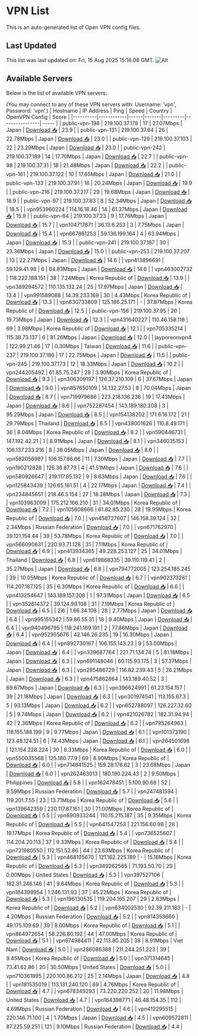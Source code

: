 # VPN List

This is an auto-generated list of Open VPN config files.

## Last Updated

This list was last updated on: Fri, 15 Aug 2025 15:16:08 GMT.
![Alt](https://repobeats.axiom.co/api/embed/186b98318ef1479477931607c1ad7d823f12451f.svg "Repobeats analytics image")

## Available Servers

Below is the list of available VPN servers:

(You may connect to any of these VPN servers with: Username: 'vpn', Password: 'vpn'.)
| Hostname | IP Address | Ping | Speed | Country | OpenVPN Config | Score |
|----------|------------|------|-------|---------|----------------| ----- |
| public-vpn-198 | 219.100.37.178 | 17 | 27.07Mbps | Japan | [Download 📥](./configs/server_0_JP.ovpn) | 23.9 |
| public-vpn-131 | 219.100.37.64 | 26 | 22.78Mbps | Japan | [Download 📥](./configs/server_1_JP.ovpn) | 23.0 |
| public-vpn-129 | 219.100.37.103 | 22 | 23.29Mbps | Japan | [Download 📥](./configs/server_2_JP.ovpn) | 23.0 |
| public-vpn-242 | 219.100.37.189 | 14 | 17.70Mbps | Japan | [Download 📥](./configs/server_3_JP.ovpn) | 22.7 |
| public-vpn-98 | 219.100.37.31 | 18 | 21.48Mbps | Japan | [Download 📥](./configs/server_4_JP.ovpn) | 22.2 |
| public-vpn-161 | 219.100.37.122 | 10 | 17.65Mbps | Japan | [Download 📥](./configs/server_5_JP.ovpn) | 21.0 |
| public-vpn-133 | 219.100.37.91 | 16 | 20.24Mbps | Japan | [Download 📥](./configs/server_6_JP.ovpn) | 19.9 |
| public-vpn-216 | 219.100.37.217 | 29 | 19.68Mbps | Japan | [Download 📥](./configs/server_7_JP.ovpn) | 18.9 |
| public-vpn-97 | 219.100.37.83 | 8 | 52.34Mbps | Japan | [Download 📥](./configs/server_8_JP.ovpn) | 18.5 |
| vpn953960224 | 114.16.18.46 | 14 | 61.37Mbps | Japan | [Download 📥](./configs/server_9_JP.ovpn) | 15.9 |
| public-vpn-64 | 219.100.37.23 | 9 | 17.76Mbps | Japan | [Download 📥](./configs/server_10_JP.ovpn) | 15.7 |
| vpn104717671 | 36.13.6.253 | 3 | 7.75Mbps | Japan | [Download 📥](./configs/server_11_JP.ovpn) | 15.4 |
| vpn667861253 | 59.136.199.164 | 4 | 63.94Mbps | Japan | [Download 📥](./configs/server_12_JP.ovpn) | 15.3 |
| public-vpn-241 | 219.100.37.187 | 30 | 23.36Mbps | Japan | [Download 📥](./configs/server_13_JP.ovpn) | 15.0 |
| public-vpn-253 | 219.100.37.207 | 13 | 22.27Mbps | Japan | [Download 📥](./configs/server_14_JP.ovpn) | 14.6 |
| vpn413896691 | 59.129.41.98 | 6 | 64.83Mbps | Japan | [Download 📥](./configs/server_15_JP.ovpn) | 14.6 |
| vpn463002732 | 118.222.188.151 | 38 | 7.24Mbps | Korea Republic of | [Download 📥](./configs/server_16_KR.ovpn) | 13.9 |
| vpn389294572 | 110.135.132.24 | 25 | 17.97Mbps | Japan | [Download 📥](./configs/server_17_JP.ovpn) | 13.4 |
| vpn991589088 | 14.39.233.169 | 30 | 4.43Mbps | Korea Republic of | [Download 📥](./configs/server_18_KR.ovpn) | 13.3 |
| vpn830733809 | 125.186.25.171 | - | 37.87Mbps | Korea Republic of | [Download 📥](./configs/server_19_KR.ovpn) | 12.5 |
| public-vpn-156 | 219.100.37.95 | 20 | 19.73Mbps | Japan | [Download 📥](./configs/server_20_JP.ovpn) | 12.3 |
| vpn431640227 | 110.46.158.118 | 69 | 3.98Mbps | Korea Republic of | [Download 📥](./configs/server_21_KR.ovpn) | 12.1 |
| vpn705335214 | 115.38.73.137 | 6 | 81.26Mbps | Japan | [Download 📥](./configs/server_22_JP.ovpn) | 12.0 |
| jayporeonvpn4 | 122.99.21.46 | 17 | 0.30Mbps | Taiwan | [Download 📥](./configs/server_23_TW.ovpn) | 11.6 |
| public-vpn-237 | 219.100.37.186 | 17 | 22.75Mbps | Japan | [Download 📥](./configs/server_24_JP.ovpn) | 11.5 |
| public-vpn-245 | 219.100.37.173 | 12 | 18.33Mbps | Japan | [Download 📥](./configs/server_25_JP.ovpn) | 10.2 |
| vpn244205492 | 61.85.75.247 | 28 | 3.90Mbps | Korea Republic of | [Download 📥](./configs/server_26_KR.ovpn) | 9.3 |
| vpn306309197 | 126.37.210.109 | 6 | 37.67Mbps | Japan | [Download 📥](./configs/server_27_JP.ovpn) | 9.0 |
| vpn857650109 | 14.132.27.53 | 8 | 70.04Mbps | Japan | [Download 📥](./configs/server_28_JP.ovpn) | 8.7 |
| vpn719979686 | 223.218.136.236 | 19 | 17.43Mbps | Japan | [Download 📥](./configs/server_29_JP.ovpn) | 8.6 |
| vpn752287454 | 143.189.180.208 | 3 | 95.29Mbps | Japan | [Download 📥](./configs/server_30_JP.ovpn) | 8.5 |
| vpn154138202 | 171.6.16.172 | 21 | 29.79Mbps | Thailand | [Download 📥](./configs/server_31_TH.ovpn) | 8.5 |
| vpn438001626 | 110.8.49.171 | 36 | 8.04Mbps | Korea Republic of | [Download 📥](./configs/server_32_KR.ovpn) | 8.2 |
| vpn590446731 | 147.192.42.21 | 1 | 8.91Mbps | Japan | [Download 📥](./configs/server_33_JP.ovpn) | 8.1 |
| vpn346035153 | 106.137.233.216 | 8 | 38.05Mbps | Japan | [Download 📥](./configs/server_34_JP.ovpn) | 8.0 |
| vpn582056987 | 106.157.86.66 | 11 | 7.30Mbps | Japan | [Download 📥](./configs/server_35_JP.ovpn) | 7.7 |
| vpn190212828 | 126.36.87.73 | 4 | 41.51Mbps | Japan | [Download 📥](./configs/server_36_JP.ovpn) | 7.6 |
| vpn580926647 | 219.117.85.132 | 9 | 8.63Mbps | Japan | [Download 📥](./configs/server_37_JP.ovpn) | 7.6 |
| vpn125843439 | 126.65.161.51 | 4 | 22.17Mbps | Japan | [Download 📥](./configs/server_38_JP.ovpn) | 7.4 |
| vpn234845651 | 218.46.5.154 | 27 | 18.28Mbps | Japan | [Download 📥](./configs/server_39_JP.ovpn) | 7.3 |
| vpn103963009 | 175.212.166.210 | 31 | 34.01Mbps | Korea Republic of | [Download 📥](./configs/server_40_KR.ovpn) | 7.2 |
| vpn105608666 | 61.82.85.230 | 28 | 19.95Mbps | Korea Republic of | [Download 📥](./configs/server_41_KR.ovpn) | 7.0 |
| vpn458727607 | 146.158.39.124 | 32 | 2.34Mbps | Russian Federation | [Download 📥](./configs/server_42_RU.ovpn) | 7.0 |
| vpn671762970 | 39.121.154.44 | 39 | 53.78Mbps | Korea Republic of | [Download 📥](./configs/server_43_KR.ovpn) | 7.0 |
| vpn566090631 | 220.93.71.128 | 31 | 7.11Mbps | Korea Republic of | [Download 📥](./configs/server_44_KR.ovpn) | 6.9 |
| vpn413934365 | 49.228.253.127 | 25 | 34.01Mbps | Thailand | [Download 📥](./configs/server_45_TH.ovpn) | 6.8 |
| vpn619868335 | 39.110.119.41 | 2 | 35.27Mbps | Japan | [Download 📥](./configs/server_46_JP.ovpn) | 6.8 |
| vpn794772005 | 123.254.185.245 | 39 | 10.05Mbps | Korea Republic of | [Download 📥](./configs/server_47_KR.ovpn) | 6.7 |
| vpn902373261 | 114.207.187.125 | 35 | 6.30Mbps | Korea Republic of | [Download 📥](./configs/server_48_KR.ovpn) | 6.6 |
| vpn413254647 | 143.189.157.208 | 1 | 97.31Mbps | Japan | [Download 📥](./configs/server_49_JP.ovpn) | 6.5 |
| vpn352614372 | 39.124.99.108 | 31 | 7.19Mbps | Korea Republic of | [Download 📥](./configs/server_50_KR.ovpn) | 6.5 |
| 2i6 | 1.66.34.108 | 28 | 2.77Mbps | Japan | [Download 📥](./configs/server_51_JP.ovpn) | 6.4 |
| vpn995155342 | 59.86.55.31 | 18 | 9.40Mbps | Japan | [Download 📥](./configs/server_52_JP.ovpn) | 6.4 |
| vpn940496795 | 118.241.169.191 | 2 | 77.86Mbps | Japan | [Download 📥](./configs/server_53_JP.ovpn) | 6.4 |
| vpn952955676 | 42.146.26.235 | 19 | 16.30Mbps | Japan | [Download 📥](./configs/server_54_JP.ovpn) | 6.4 |
| vpn892730167 | 106.155.143.23 | 9 | 53.00Mbps | Japan | [Download 📥](./configs/server_55_JP.ovpn) | 6.4 |
| vpn339687764 | 221.71.134.74 | 5 | 81.18Mbps | Japan | [Download 📥](./configs/server_56_JP.ovpn) | 6.3 |
| vpn691148046 | 60.115.93.175 | 3 | 57.37Mbps | Japan | [Download 📥](./configs/server_57_JP.ovpn) | 6.3 |
| vpn285486729 | 116.82.239.43 | 5 | 26.21Mbps | Japan | [Download 📥](./configs/server_58_JP.ovpn) | 6.3 |
| vpn475862864 | 143.189.40.52 | 3 | 69.87Mbps | Japan | [Download 📥](./configs/server_59_JP.ovpn) | 6.3 |
| vpn396624991 | 61.23.154.157 | 39 | 21.18Mbps | Japan | [Download 📥](./configs/server_60_JP.ovpn) | 6.3 |
| vpn301974541 | 113.155.67.3 | 5 | 93.13Mbps | Japan | [Download 📥](./configs/server_61_JP.ovpn) | 6.2 |
| vpn652788097 | 126.227.32.60 | 5 | 9.74Mbps | Japan | [Download 📥](./configs/server_62_JP.ovpn) | 6.2 |
| vpn421026782 | 182.31.94.94 | 42 | 2.36Mbps | Korea Republic of | [Download 📥](./configs/server_63_KR.ovpn) | 6.2 |
| vpn795264963 | 118.155.188.199 | 9 | 9.77Mbps | Japan | [Download 📥](./configs/server_64_JP.ovpn) | 6.1 |
| vpn101373190 | 123.48.124.51 | 6 | 74.43Mbps | Japan | [Download 📥](./configs/server_65_JP.ovpn) | 6.1 |
| vpn264501698 | 121.154.228.224 | 30 | 8.33Mbps | Korea Republic of | [Download 📥](./configs/server_66_KR.ovpn) | 6.0 |
| vpn550035568 | 125.180.77.9 | 69 | 8.90Mbps | Korea Republic of | [Download 📥](./configs/server_67_KR.ovpn) | 6.0 |
| vpn714841525 | 159.28.178.62 | 3 | 23.68Mbps | Japan | [Download 📥](./configs/server_68_JP.ovpn) | 6.0 |
| vpn262463013 | 180.190.224.43 | 2 | 9.50Mbps | Philippines | [Download 📥](./configs/server_69_PH.ovpn) | 5.8 |
| vpn162478451 | 5.100.90.68 | 52 | 9.59Mbps | Russian Federation | [Download 📥](./configs/server_70_RU.ovpn) | 5.7 |
| vpn247481594 | 119.201.7.55 | 23 | 13.71Mbps | Korea Republic of | [Download 📥](./configs/server_71_KR.ovpn) | 5.6 |
| vpn139642359 | 220.117.87.161 | 30 | 71.00Mbps | Korea Republic of | [Download 📥](./configs/server_72_KR.ovpn) | 5.5 |
| vpn690933244 | 110.15.215.187 | 35 | 9.35Mbps | Korea Republic of | [Download 📥](./configs/server_73_KR.ovpn) | 5.5 |
| vpn641547253 | 221.156.60.98 | 28 | 19.17Mbps | Korea Republic of | [Download 📥](./configs/server_74_KR.ovpn) | 5.4 |
| vpn736525607 | 114.204.20.113 | 37 | 9.33Mbps | Korea Republic of | [Download 📥](./configs/server_75_KR.ovpn) | 5.4 |
| vpn721980550 | 112.151.52.86 | 44 | 23.63Mbps | Korea Republic of | [Download 📥](./configs/server_76_KR.ovpn) | 5.3 |
| vpn468105670 | 121.162.225.189 | - | 15.16Mbps | Korea Republic of | [Download 📥](./configs/server_77_KR.ovpn) | 5.3 |
| vpn349262565 | 71.193.50.70 | 29 | 0.00Mbps | United States | [Download 📥](./configs/server_78_US.ovpn) | 5.3 |
| vpn397527106 | 182.31.246.146 | 41 | 9.64Mbps | Korea Republic of | [Download 📥](./configs/server_79_KR.ovpn) | 5.3 |
| vpn184399954 | 1.246.131.93 | 37 | 45.22Mbps | Korea Republic of | [Download 📥](./configs/server_80_KR.ovpn) | 5.3 |
| vpn196130535 | 119.204.165.207 | 29 | 2.83Mbps | Korea Republic of | [Download 📥](./configs/server_81_KR.ovpn) | 5.2 |
| vpn634002530 | 92.39.211.183 | - | 4.20Mbps | Russian Federation | [Download 📥](./configs/server_82_RU.ovpn) | 5.2 |
| vpn814353660 | 49.175.109.69 | 39 | 8.00Mbps | Korea Republic of | [Download 📥](./configs/server_83_KR.ovpn) | 5.1 |
| vpn864972654 | 58.226.80.192 | 44 | 47.00Mbps | Korea Republic of | [Download 📥](./configs/server_84_KR.ovpn) | 5.1 |
| vpn974984411 | 42.113.80.205 | 38 | 8.91Mbps | Viet Nam | [Download 📥](./configs/server_85_VN.ovpn) | 5.0 |
| vpn286086388 | 211.244.251.223 | 39 | 9.45Mbps | Korea Republic of | [Download 📥](./configs/server_86_KR.ovpn) | 5.0 |
| vpn371314645 | 73.41.62.86 | 20 | 30.50Mbps | United States | [Download 📥](./configs/server_87_US.ovpn) | 5.0 |
| vpn710361895 | 220.100.86.212 | 25 | 2.14Mbps | Japan | [Download 📥](./configs/server_88_JP.ovpn) | 4.8 |
| vpn181535019 | 113.131.240.120 | 69 | 4.76Mbps | Korea Republic of | [Download 📥](./configs/server_89_KR.ovpn) | 4.7 |
| vpn678349293 | 73.220.220.252 | 20 | 11.98Mbps | United States | [Download 📥](./configs/server_90_US.ovpn) | 4.7 |
| vpn164398771 | 46.48.154.35 | 112 | 4.69Mbps | Russian Federation | [Download 📥](./configs/server_91_RU.ovpn) | 4.6 |
| vpn412295515 | 220.146.71.100 | 4 | 1.70Mbps | Japan | [Download 📥](./configs/server_92_JP.ovpn) | 4.5 |
| vpn609572811 | 87.225.59.251 | 121 | 9.10Mbps | Russian Federation | [Download 📥](./configs/server_93_RU.ovpn) | 4.4 |
